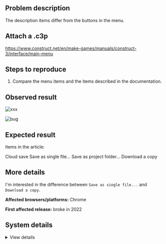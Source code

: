 ## Problem description

The description items differ from the buttons in the menu.

## Attach a .c3p

https://www.construct.net/en/make-games/manuals/construct-3/interface/main-menu

## Steps to reproduce

1. Compare the menu items and the items described in the documentation.

## Observed result

![xxx](https://user-images.githubusercontent.com/91274932/182045620-1897d93c-3fe3-4d9e-b944-fb9e1b82f168.png)

![bug](https://user-images.githubusercontent.com/91274932/182045639-a03612f3-2215-4d6b-8ff1-f23f32c85670.png)

## Expected result

Items in the article:

Cloud save
Save as single file...
Save as project folder...
Download a copy

## More details

I'm interested in the difference between `Save as single file...` and `Download a copy`.

**Affected browsers/platforms:** Chrome

**First affected release:** broke in 2022

## System details

<details><summary>View details</summary>

![inscryption](https://user-images.githubusercontent.com/91274932/175827374-34cc405b-90fe-4e6e-90e0-482114318fea.gif)

</details>
